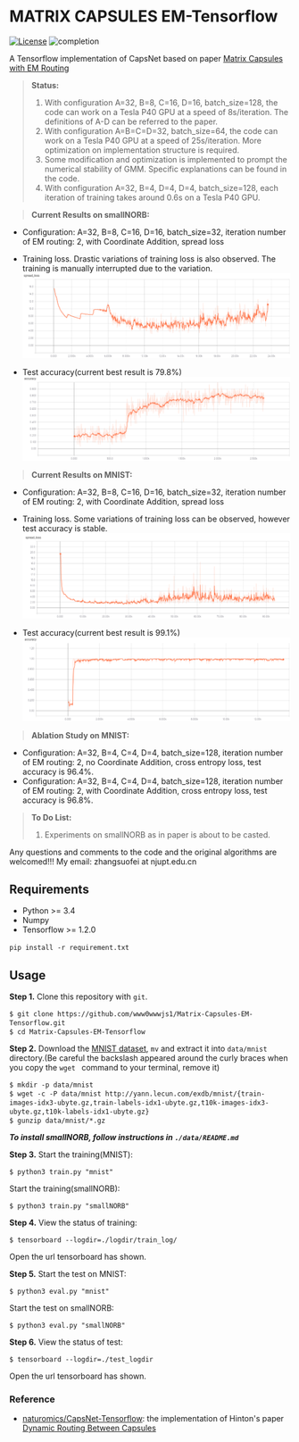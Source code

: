 # MATRIX CAPSULES EM-Tensorflow

[![License](https://img.shields.io/badge/license-Apache%202.0-blue.svg?style=plastic)](https://opensource.org/licenses/Apache-2.0)
![completion](https://img.shields.io/badge/completion%20state-95%25-blue.svg?style=plastic)

A Tensorflow implementation of CapsNet based on paper [Matrix Capsules with EM Routing](https://openreview.net/pdf?id=HJWLfGWRb)

> **Status:**
> 1. With configuration A=32, B=8, C=16, D=16, batch_size=128, the code can work on a Tesla P40 GPU at a speed of 8s/iteration. The definitions of A-D can be referred to the paper.
> 2. With configuration A=B=C=D=32, batch_size=64, the code can work on a Tesla P40 GPU at a speed of 25s/iteration. More optimization on implementation structure is required.
> 3. Some modification and optimization is implemented to prompt the numerical stability of GMM. Specific explanations can be found in the code.
> 4. With configuration A=32, B=4, D=4, D=4, batch_size=128, each iteration of training takes around 0.6s on a Tesla P40 GPU.

> **Current Results on smallNORB:**
- Configuration: A=32, B=8, C=16, D=16, batch_size=32, iteration number of EM routing: 2, with Coordinate Addition, spread loss
- Training loss. Drastic variations of training loss is also observed. The training is manually interrupted due to the variation.
![spread loss](imgs/spread_loss_norb.png)

- Test accuracy(current best result is 79.8%)
![test_acc](imgs/test_accuracy_norb.png)

> **Current Results on MNIST:**
- Configuration: A=32, B=8, C=16, D=16, batch_size=32, iteration number of EM routing: 2, with Coordinate Addition, spread loss

- Training loss. Some variations of training loss can be observed, however test accuracy is stable.
![spread loss](imgs/training_loss.png)

- Test accuracy(current best result is 99.1%)
![test_acc](imgs/test_accuracy.png)

> **Ablation Study on MNIST:**
- Configuration: A=32, B=4, C=4, D=4, batch_size=128, iteration number of EM routing: 2, no Coordinate Addition, cross entropy loss, test accuracy is 96.4%.
- Configuration: A=32, B=4, C=4, D=4, batch_size=128, iteration number of EM routing: 2, with Coordinate Addition, cross entropy loss, test accuracy is 96.8%.

> **To Do List:**
> 1. Experiments on smallNORB as in paper is about to be casted.

Any questions and comments to the code and the original algorithms are welcomed!!! My email: zhangsuofei at njupt.edu.cn

## Requirements
- Python >= 3.4
- Numpy
- Tensorflow >= 1.2.0

```pip install -r requirement.txt```

## Usage
**Step 1.**
Clone this repository with ``git``.

```
$ git clone https://github.com/www0wwwjs1/Matrix-Capsules-EM-Tensorflow.git
$ cd Matrix-Capsules-EM-Tensorflow
```

**Step 2.**
Download the [MNIST dataset](http://yann.lecun.com/exdb/mnist/), ``mv`` and extract it into ``data/mnist`` directory.(Be careful the backslash appeared around the curly braces when you copy the ``wget `` command to your terminal, remove it)

```
$ mkdir -p data/mnist
$ wget -c -P data/mnist http://yann.lecun.com/exdb/mnist/{train-images-idx3-ubyte.gz,train-labels-idx1-ubyte.gz,t10k-images-idx3-ubyte.gz,t10k-labels-idx1-ubyte.gz}
$ gunzip data/mnist/*.gz
```

***To install smallNORB, follow instructions in ```./data/README.md```***

**Step 3.**
Start the training(MNIST):
```
$ python3 train.py "mnist"
```

Start the training(smallNORB):
```
$ python3 train.py "smallNORB"
```

**Step 4.**
View the status of training:
```
$ tensorboard --logdir=./logdir/train_log/
```
Open the url tensorboard has shown.

**Step 5.**
Start the test on MNIST:
```
$ python3 eval.py "mnist"
```

Start the test on smallNORB:
```
$ python3 eval.py "smallNORB"
```

**Step 6.**
View the status of test:
```
$ tensorboard --logdir=./test_logdir
```
Open the url tensorboard has shown.

### Reference
- [naturomics/CapsNet-Tensorflow](https://github.com/naturomics/CapsNet-Tensorflow): the implementation of Hinton's paper [Dynamic Routing Between Capsules](https://arxiv.org/abs/1710.09829)
